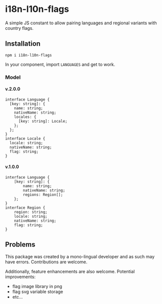 # i18n-l10n-flags

A simple JS constant to allow pairing languages and regional variants with country flags.

## Installation

`npm i i18n-l10n-flags`

In your component, import `LANGUAGES` and get to work.

### Model

#### v.2.0.0
```
interface Language {
  [key: string]: {
    name: string;
    nativeName: string;
    locales: {
      [key: string]: Locale;
    };
  };
}
interface Locale {
  locale: string;
  nativeName: string;
  flag: string;
}
```

#### v.1.0.0
```
interface Language {
    [key: string]: {
        name: string;
        nativeName: string;
        regions: Region[];
    };
}
interface Region {
    region: string;
    locale: string;
    nativeName: string;
    flag: string;
}
```

## Problems

This package was created by a mono-lingual developer and as such may have errors. Contributions are welcome.

Additionally, feature enhancements are also welcome. Potential improvements:

* flag image library in png
* flag svg variable storage
* etc...